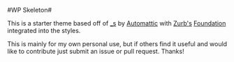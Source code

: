 #WP Skeleton#

This is a starter theme based off of [_s](http://underscores.me) by [Automattic](http://automattic.com) with [Zurb's](http://zurb.com/) [Foundation](https://github.com/zurb/foundation) integrated into the styles.

This is mainly for my own personal use, but if others find it useful and would like to contribute just submit an issue or pull request. Thanks!